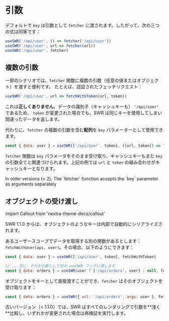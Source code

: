 # 引数

デフォルトで `key` は引数として `fetcher` に渡されます。したがって、次の三つの式は同等です：

```js
useSWR('/api/user', () => fetcher('/api/user'))
useSWR('/api/user', url => fetcher(url))
useSWR('/api/user', fetcher)
```

## 複数の引数

一部のシナリオでは、`fetcher` 関数に複数の引数（任意の値またはオブジェクト）を渡すと便利です。
たとえば、認証されたフェッチリクエスト：

```js
useSWR('/api/user', url => fetchWithToken(url, token))
```

これは**正しくありません**。データの識別子（キャッシュキーも） `'/api/user'` であるため、
`token` が変更された場合でも、SWR は同じキーを使用してしまい間違ったデータを返します。

代わりに、`fetcher` の複数の引数を含む**配列**を `key` パラメーターとして使用できます。

```js
const { data: user } = useSWR(['/api/user', token], ([url, token]) => fetchWithToken(url, token))
```

`fetcher` 関数は `key` パラメータをそのまま受け取り、キャッシュキーもまた `key` の引数全てと関連づけられます。上記の例では `url` と `token` の組み合わせがキャッシュキーとなります。

<Callout emoji="⚠️">
  In older versions (< 2), The `fetcher` function accepts the `key` parameter as arguments separately
</Callout>

## オブジェクトの受け渡し

import Callout from 'nextra-theme-docs/callout'

<Callout>
  SWR 1.1.0 からは、オブジェクトのようなキーは内部で自動的にシリアライズされます。
</Callout>
  
あるユーザースコープでデータを取得する別の関数があるとします： `fetchWithUser(api, user)`。その場合、以下のようにできます：

```js
const { data: user } = useSWR(['/api/user', token], fetchWithToken)

// ...次に、それを引数として別の useSWR フックに渡します
const { data: orders } = useSWR(user ? ['/api/orders', user] : null, fetchWithUser)
```

オブジェクトをキーとして直接渡すことができ、`fetcher` はそのオブジェクトを受け取ります：

```js
const { data: orders } = useSWR({ url: '/api/orders', args: user }, fetcher)
```

<Callout emoji="⚠️">
  古いバージョン（< 1.1.0）では、SWR はすべてのレンダリングで引数を**浅く**比較し、いずれかが変更された場合は再検証を実行します。
</Callout>
  
